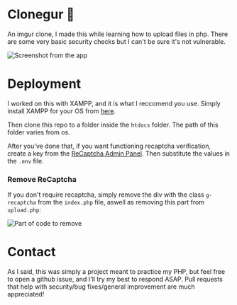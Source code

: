 # Clonegur 📸
An imgur clone, I made this while learning how to upload files in php. There are some very basic security checks but I can't be sure it's not vulnerable. 

![Screenshot from the app](https://pbs.twimg.com/media/FVj5RjZXwAAGDm0?format=jpg&name=large)

# Deployment
I worked on this with XAMPP, and it is what I reccomend you use. Simply install XAMPP for your OS from [here](https://www.apachefriends.org/download.html).

Then clone this repo to a folder inside the `htdocs` folder. The path of this folder varies from os.

After you've done that, if you want functioning recaptcha verification, create a key from the [ReCaptcha Admin Panel](https://www.google.com/recaptcha/admin/). Then substitute the values in the `.env` file.

### Remove ReCaptcha

If you don't require recaptcha, simply remove the div with the class `g-recaptcha` from the `index.php` file, aswell as removing this part from `upload.php`:

![Part of code to remove](https://i.imgur.com/HOn207d.png)

# Contact
As I said, this was simply a project meant to practice my PHP, but feel free to open a github issue, and I'll try my best to respond ASAP. Pull requests that help with security/bug fixes/general improvement are much appreciated!